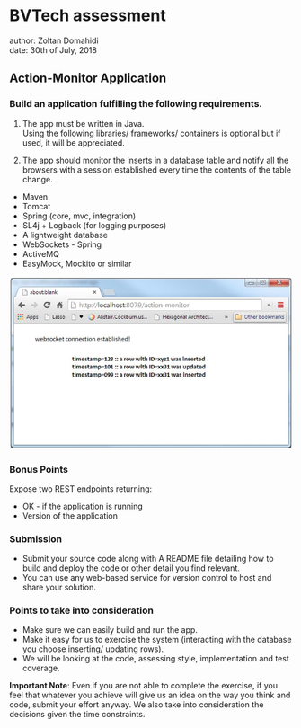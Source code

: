 # BVTech assessment

author: Zoltan Domahidi  
date: 30th of July, 2018  


## Action-Monitor Application

### Build an application fulfilling the following requirements.

1. The app must be written in Java.  
Using the following libraries/ frameworks/ containers is optional but if used, it
will be appreciated.

2. The app should monitor the inserts in a database table and notify all the
browsers with a session established every time the contents of the table
change.  
- Maven
- Tomcat
- Spring (core, mvc, integration)
- SL4j + Logback (for logging purposes)
- A lightweight database
- WebSockets - Spring
- ActiveMQ
- EasyMock, Mockito or similar

![action-monitor](files/screenshot.jpg)

### Bonus Points
Expose two REST endpoints returning:
- OK - if the application is running
- Version of the application

### Submission
- Submit your source code along with A README file detailing how to build and
deploy the code or other detail you find relevant.
- You can use any web-based service for version control to host and share your
solution.

### Points to take into consideration
- Make sure we can easily build and run the app.
- Make it easy for us to exercise the system (interacting with the database you
choose inserting/ updating rows).
- We will be looking at the code, assessing style, implementation and test
coverage.

__Important Note__: Even if you are not able to complete the exercise, if you feel that
whatever you achieve will give us an idea on the way you think and code, submit your
effort anyway. We also take into consideration the decisions given the time constraints.